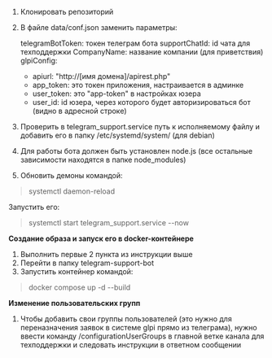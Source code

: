 1. Клонировать репозиторий

2. В файле data/conf.json заменить параметры:

    telegramBotToken: токен телеграм бота
    supportChatId: id чата для техподдержки
    CompanyName: название компании (для приветствия)   
    glpiConfig: 
    - apiurl: "http://[имя домена]/apirest.php"
    - app_token: это токен приложения, настраивается в админке 
    - user_token: это "app-token" в настройках юзера
    - user_id: id юзера, через которого будет авторизироваться бот (видно в адресной строке)

3. Проверить в telegram_support.service путь к исполняемому файлу и добавить его в папку /etc/systemd/system/ (для debian)
4. Для работы бота должен быть установлен node.js (все остальные зависимости находятся в папке node_modules)
5. Обновить демоны командой:

>   systemctl daemon-reload

Запустить его:

>   systemctl start telegram_support.service --now


**Создание образа и запуск его в docker-контейнере**

1. Выполнить первые 2 пункта из инструкции выше
2. Перейти в папку telegram-support-bot
3. Запустить контейнер командой:

>   docker compose up -d --build


**Изменение пользовательских групп**

1. Чтобы добавить свои группы пользователей (это нужно для переназначения заявок в системе glpi прямо из телеграма), нужно ввести команду /configurationUserGroups в главной ветке канала для техподдержки и следовать инструкции в ответном сообщении




